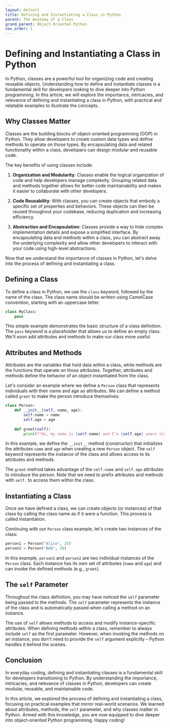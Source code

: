 ```yaml
---
layout: default
title: Defining and Instantiating a Class in Python
parent: The Anatomy of a Class
grand_parent: Object-Oriented Python
nav_order: 1
---
```

# Defining and Instantiating a Class in Python

In Python, classes are a powerful tool for organizing code and creating reusable objects. Understanding how to define and instantiate classes is a fundamental skill for developers looking to dive deeper into Python programming. In this article, we will explore the importance, intricacies, and relevance of defining and instantiating a class in Python, with practical and relatable examples to illustrate the concepts.

## Why Classes Matter

Classes are the building blocks of object-oriented programming (OOP) in Python. They allow developers to create custom data types and define methods to operate on those types. By encapsulating data and related functionality within a class, developers can design modular and reusable code.

The key benefits of using classes include:

1. **Organization and Modularity**: Classes enable the logical organization of code and help developers manage complexity. Grouping related data and methods together allows for better code maintainability and makes it easier to collaborate with other developers.
   
2. **Code Reusability**: With classes, you can create objects that embody a specific set of properties and behaviors. These objects can then be reused throughout your codebase, reducing duplication and increasing efficiency.

3. **Abstraction and Encapsulation**: Classes provide a way to hide complex implementation details and expose a simplified interface. By encapsulating data and methods within a class, you can abstract away the underlying complexity and allow other developers to interact with your code using high-level abstractions.

Now that we understand the importance of classes in Python, let's delve into the process of defining and instantiating a class.

## Defining a Class

To define a class in Python, we use the `class` keyword, followed by the name of the class. The class name should be written using CamelCase convention, starting with an uppercase letter.

```python
class MyClass:
    pass
```

This simple example demonstrates the basic structure of a class definition. The `pass` keyword is a placeholder that allows us to define an empty class. We'll soon add attributes and methods to make our class more useful.

## Attributes and Methods

Attributes are the variables that hold data within a class, while methods are the functions that operate on those attributes. Together, attributes and methods define the behavior of an object instantiated from the class.

Let's consider an example where we define a `Person` class that represents individuals with their name and age as attributes. We can define a method called `greet` to make the person introduce themselves:

```python
class Person:
    def __init__(self, name, age):
        self.name = name
        self.age = age
    
    def greet(self):
        print(f"Hi, my name is {self.name} and I'm {self.age} years old.")
```

In this example, we define the `__init__` method (constructor) that initializes the attributes `name` and `age` when creating a new `Person` object. The `self` keyword represents the instance of the class and allows access to its attributes and methods.

The `greet` method takes advantage of the `self.name` and `self.age` attributes to introduce the person. Note that we need to prefix attributes and methods with `self.` to access them within the class.

## Instantiating a Class

Once we have defined a class, we can create objects (or instances) of that class by calling the class name as if it were a function. This process is called instantiation.

Continuing with our `Person` class example, let's create two instances of the class:

```python
person1 = Person("Alice", 25)
person2 = Person("Bob", 30)
```

In this example, `person1` and `person2` are two individual instances of the `Person` class. Each instance has its own set of attributes (`name` and `age`) and can invoke the defined methods (e.g., `greet`).

## The `self` Parameter

Throughout the class definition, you may have noticed the `self` parameter being passed to the methods. The `self` parameter represents the instance of the class and is automatically passed when calling a method on an instance.

The use of `self` allows methods to access and modify instance-specific attributes. When defining methods within a class, remember to always include `self` as the first parameter. However, when invoking the methods on an instance, you don't need to provide the `self` argument explicitly – Python handles it behind the scenes.

## Conclusion

In everyday coding, defining and instantiating classes is a fundamental skill for developers transitioning to Python. By understanding the importance, intricacies, and relevance of classes in Python, developers can create modular, reusable, and maintainable code.

In this article, we explored the process of defining and instantiating a class, focusing on practical examples that mirror real-world scenarios. We learned about attributes, methods, the `self` parameter, and why classes matter in Python. Armed with this knowledge, you are now equipped to dive deeper into object-oriented Python programming. Happy coding!